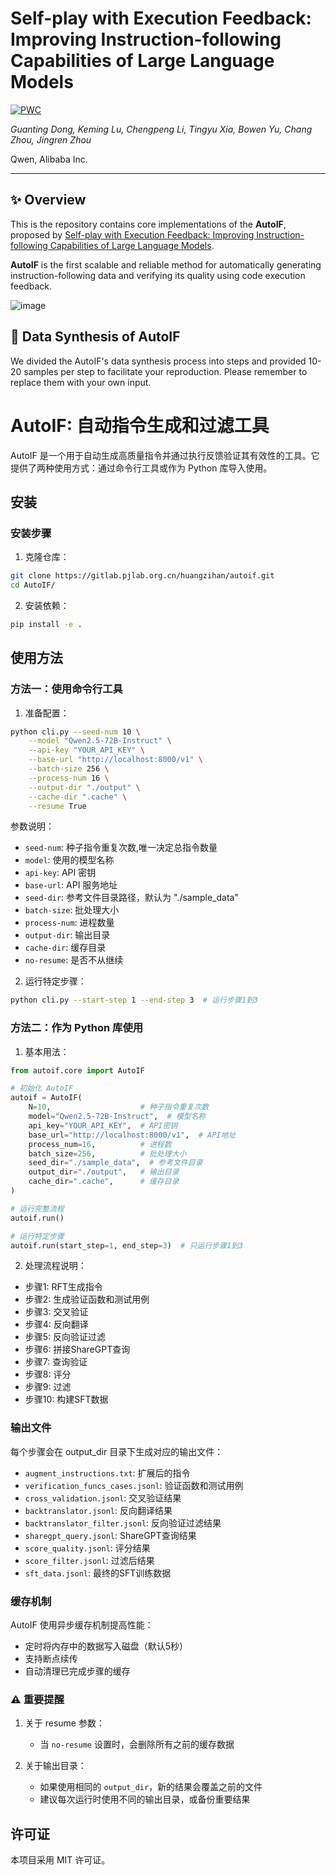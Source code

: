 # Self-play with Execution Feedback: Improving Instruction-following Capabilities of Large Language Models

[![PWC](https://img.shields.io/endpoint.svg?url=https://paperswithcode.com/badge/self-play-with-execution-feedback-improving/instruction-following-on-ifeval)](https://paperswithcode.com/sota/instruction-following-on-ifeval?p=self-play-with-execution-feedback-improving)

*Guanting Dong, Keming Lu, Chengpeng Li, Tingyu Xia, Bowen Yu, Chang Zhou, Jingren Zhou*

Qwen, Alibaba Inc.

---

## :sparkles: Overview


This is the repository contains core implementations of the **AutoIF**, proposed by [Self-play with Execution Feedback: Improving Instruction-following Capabilities of Large Language Models](https://arxiv.org/abs/2406.13542).

**AutoIF** is the first scalable and reliable method for automatically generating instruction-following data and verifying its quality using code execution feedback.

![image](https://github.com/dongguanting/AutoIF/assets/60767110/6c222465-25a4-4dec-ade6-d3a5af80ba39)



## :rocket: Data Synthesis of AutoIF
We divided the AutoIF's data synthesis process into steps and provided 10-20 samples per step to facilitate your reproduction. Please remember to replace them with your own input.

# AutoIF: 自动指令生成和过滤工具

AutoIF 是一个用于自动生成高质量指令并通过执行反馈验证其有效性的工具。它提供了两种使用方式：通过命令行工具或作为 Python 库导入使用。

## 安装

### 安装步骤

1. 克隆仓库：
```bash
git clone https://gitlab.pjlab.org.cn/huangzihan/autoif.git
cd AutoIF/
```

2. 安装依赖：
```bash
pip install -e .
```

## 使用方法

### 方法一：使用命令行工具

1. 准备配置：
```bash
python cli.py --seed-num 10 \
    --model "Qwen2.5-72B-Instruct" \
    --api-key "YOUR_API_KEY" \
    --base-url "http://localhost:8000/v1" \
    --batch-size 256 \
    --process-num 16 \
    --output-dir "./output" \
    --cache-dir ".cache" \
    --resume True
```

参数说明：
- `seed-num`: 种子指令重复次数,唯一决定总指令数量
- `model`: 使用的模型名称
- `api-key`: API 密钥
- `base-url`: API 服务地址
- `seed-dir`: 参考文件目录路径，默认为 "./sample_data"
- `batch-size`: 批处理大小
- `process-num`: 进程数量
- `output-dir`: 输出目录
- `cache-dir`: 缓存目录
- `no-resume`: 是否不从继续

2. 运行特定步骤：
```bash
python cli.py --start-step 1 --end-step 3  # 运行步骤1到3
```

### 方法二：作为 Python 库使用

1. 基本用法：
```python
from autoif.core import AutoIF

# 初始化 AutoIF
autoif = AutoIF(
    N=10,                    # 种子指令重复次数
    model="Qwen2.5-72B-Instruct",  # 模型名称
    api_key="YOUR_API_KEY",  # API密钥
    base_url="http://localhost:8000/v1",  # API地址
    process_num=16,          # 进程数
    batch_size=256,          # 批处理大小
    seed_dir="./sample_data",  # 参考文件目录
    output_dir="./output",   # 输出目录
    cache_dir=".cache",      # 缓存目录
)

# 运行完整流程
autoif.run()

# 运行特定步骤
autoif.run(start_step=1, end_step=3)  # 只运行步骤1到3
```

2. 处理流程说明：
- 步骤1: RFT生成指令
- 步骤2: 生成验证函数和测试用例
- 步骤3: 交叉验证
- 步骤4: 反向翻译
- 步骤5: 反向验证过滤
- 步骤6: 拼接ShareGPT查询
- 步骤7: 查询验证
- 步骤8: 评分
- 步骤9: 过滤
- 步骤10: 构建SFT数据

### 输出文件

每个步骤会在 output_dir 目录下生成对应的输出文件：
- `augment_instructions.txt`: 扩展后的指令
- `verification_funcs_cases.jsonl`: 验证函数和测试用例
- `cross_validation.jsonl`: 交叉验证结果
- `backtranslator.jsonl`: 反向翻译结果
- `backtranslator_filter.jsonl`: 反向验证过滤结果
- `sharegpt_query.jsonl`: ShareGPT查询结果
- `score_quality.jsonl`: 评分结果
- `score_filter.jsonl`: 过滤后结果
- `sft_data.jsonl`: 最终的SFT训练数据

### 缓存机制

AutoIF 使用异步缓存机制提高性能：
- 定时将内存中的数据写入磁盘（默认5秒）
- 支持断点续传
- 自动清理已完成步骤的缓存

### ⚠️ 重要提醒

1. 关于 resume 参数：
   - 当 `no-resume` 设置时，会删除所有之前的缓存数据

2. 关于输出目录：
   - 如果使用相同的 `output_dir`，新的结果会覆盖之前的文件
   - 建议每次运行时使用不同的输出目录，或备份重要结果


## 许可证

本项目采用 MIT 许可证。

